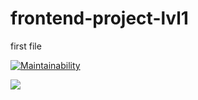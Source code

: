 # frontend-project-lvl1
first file

[![Maintainability](https://api.codeclimate.com/v1/badges/a99a88d28ad37a79dbf6/maintainability)](https://codeclimate.com/github/codeclimate/codeclimate/maintainability)


![](https:///github.com/actions/frontend-project-lvl1/.github/workflows/nodejs.yml/badge.svg)
